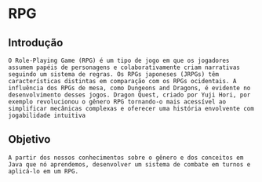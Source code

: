 # RPG

## Introdução


    O Role-Playing Game (RPG) é um tipo de jogo em que os jogadores assumem papéis de personagens e colaborativamente criam narrativas seguindo um sistema de regras. Os RPGs japoneses (JRPGs) têm características distintas em comparação com os RPGs ocidentais. A influência dos RPGs de mesa, como Dungeons and Dragons, é evidente no desenvolvimento desses jogos. Dragon Quest, criado por Yuji Hori, por exemplo revolucionou o gênero RPG tornando-o mais acessível ao simplificar mecânicas complexas e oferecer uma história envolvente com jogabilidade intuitiva



## Objetivo


    A partir dos nossos conhecimentos sobre o gênero e dos conceitos em Java que nó aprendemos, desenvolver um sistema de combate em turnos e aplicá-lo em um RPG.
